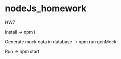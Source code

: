 # nodeJs_homework
 
HW7

Install -> npm i

Generate mock data in database -> npm run genMock

Run -> npm start
